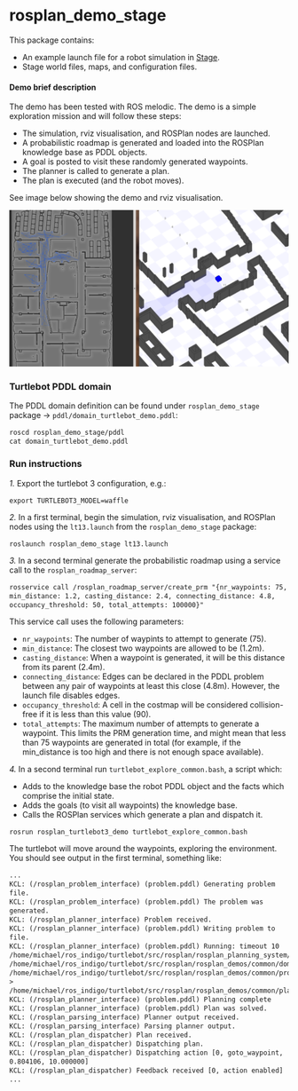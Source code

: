 # rosplan_demo_stage

This package contains:

- An example launch file for a robot simulation in [Stage](http://wiki.ros.org/stage).
- Stage world files, maps, and configuration files.

#### Demo brief description

The demo has been tested with ROS melodic. The demo is a simple exploration mission and will follow these steps:
- The simulation, rviz visualisation, and ROSPlan nodes are launched.
- A probabilistic roadmap is generated and loaded into the ROSPlan knowledge base as PDDL objects.
- A goal is posted to visit these randomly generated waypoints.
- The planner is called to generate a plan.
- The plan is executed (and the robot moves).

See image below showing the demo and rviz visualisation.

![demo screenshot](rosplan_demo_stage.png?raw=true)

### Turtlebot PDDL domain

The PDDL domain definition can be found under `rosplan_demo_stage` package -> `pddl/domain_turtlebot_demo.pddl`:

```
roscd rosplan_demo_stage/pddl
cat domain_turtlebot_demo.pddl
```
### Run instructions

*1.* Export the turtlebot 3 configuration, e.g.:
```
export TURTLEBOT3_MODEL=waffle
```

*2.* In a first terminal, begin the simulation, rviz visualisation, and ROSPlan nodes using the `lt13.launch` from the `rosplan_demo_stage` package:
```
roslaunch rosplan_demo_stage lt13.launch
```

*3.* In a second terminal generate the probabilistic roadmap using a service call to the `rosplan_roadmap_server`:
```
rosservice call /rosplan_roadmap_server/create_prm "{nr_waypoints: 75, min_distance: 1.2, casting_distance: 2.4, connecting_distance: 4.8, occupancy_threshold: 50, total_attempts: 100000}"
```
This service call uses the following parameters:
- `nr_waypoints`: The number of waypints to attempt to generate (75).
- `min_distance`: The closest two waypoints are allowed to be (1.2m).
- `casting_distance`: When a waypoint is generated, it will be this distance from its parent (2.4m).
- `connecting_distance`: Edges can be declared in the PDDL problem between any pair of waypoints at least this close (4.8m). However, the launch file disables edges.
- `occupancy_threshold`: A cell in the costmap will be considered collision-free if it is less than this value (90).
- `total_attempts`: The maximum number of attempts to generate a waypoint. This limits the PRM generation time, and might mean that less than 75 waypoints are generated in total (for example, if the min_distance is too high and there is not enough space available).

*4.* In a second terminal run `turtlebot_explore_common.bash`, a script which:
- Adds to the knowledge base the robot PDDL object and the facts which comprise the initial state.
- Adds the goals (to visit all waypoints) the knowledge base.
- Calls the ROSPlan services which generate a plan and dispatch it.
```
rosrun rosplan_turtlebot3_demo turtlebot_explore_common.bash
```

The turtlebot will move around the waypoints, exploring the environment. You should see output in the first terminal, something like:
```
...
KCL: (/rosplan_problem_interface) (problem.pddl) Generating problem file.
KCL: (/rosplan_problem_interface) (problem.pddl) The problem was generated.
KCL: (/rosplan_planner_interface) Problem received.
KCL: (/rosplan_planner_interface) (problem.pddl) Writing problem to file.
KCL: (/rosplan_planner_interface) (problem.pddl) Running: timeout 10 /home/michael/ros_indigo/turtlebot/src/rosplan/rosplan_planning_system/common/bin/popf /home/michael/ros_indigo/turtlebot/src/rosplan/rosplan_demos/common/domain_turtlebot_demo.pddl /home/michael/ros_indigo/turtlebot/src/rosplan/rosplan_demos/common/problem.pddl > /home/michael/ros_indigo/turtlebot/src/rosplan/rosplan_demos/common/plan.pddl
KCL: (/rosplan_planner_interface) (problem.pddl) Planning complete
KCL: (/rosplan_planner_interface) (problem.pddl) Plan was solved.
KCL: (/rosplan_parsing_interface) Planner output received.
KCL: (/rosplan_parsing_interface) Parsing planner output.
KCL: (/rosplan_plan_dispatcher) Plan received.
KCL: (/rosplan_plan_dispatcher) Dispatching plan.
KCL: (/rosplan_plan_dispatcher) Dispatching action [0, goto_waypoint, 0.804106, 10.000000]
KCL: (/rosplan_plan_dispatcher) Feedback received [0, action enabled]
...
```
